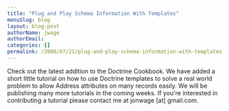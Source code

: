 ```yaml
---
title: "Plug and Play Schema Information With Templates"
menuSlug: blog
layout: blog-post
authorName: jwage
authorEmail:
categories: []
permalink: /2008/07/21/plug-and-play-schema-information-with-templates.html
---
```

Check out the latest addition to the Doctrine Cookbook. We have added a
short little tutorial on how to use Doctrine templates to solve a real
world problem to allow Address attributes on many records easily. We
will be publishing many more tutorials in the coming weeks. If you're
interested in contributing a tutorial please contact me at jonwage [at]
gmail.com.
